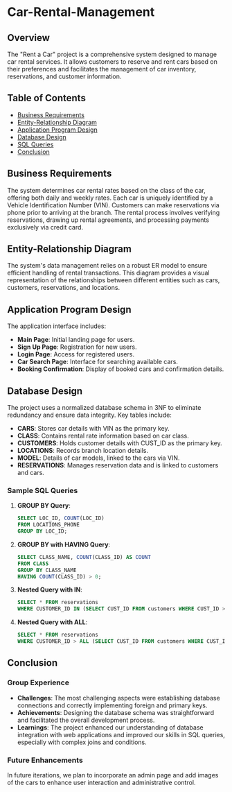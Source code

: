 # Car-Rental-Management

## Overview

The "Rent a Car" project is a comprehensive system designed to manage car rental services. It allows customers to reserve and rent cars based on their preferences and facilitates the management of car inventory, reservations, and customer information.

## Table of Contents

- [Business Requirements](#business-requirements)
- [Entity-Relationship Diagram](#entity-relationship-diagram)
- [Application Program Design](#application-program-design)
- [Database Design](#database-design)
- [SQL Queries](#sql-queries)
- [Conclusion](#conclusion)

## Business Requirements

The system determines car rental rates based on the class of the car, offering both daily and weekly rates. Each car is uniquely identified by a Vehicle Identification Number (VIN). Customers can make reservations via phone prior to arriving at the branch. The rental process involves verifying reservations, drawing up rental agreements, and processing payments exclusively via credit card.

## Entity-Relationship Diagram

The system's data management relies on a robust ER model to ensure efficient handling of rental transactions. This diagram provides a visual representation of the relationships between different entities such as cars, customers, reservations, and locations.

## Application Program Design

The application interface includes:

- **Main Page**: Initial landing page for users.
- **Sign Up Page**: Registration for new users.
- **Login Page**: Access for registered users.
- **Car Search Page**: Interface for searching available cars.
- **Booking Confirmation**: Display of booked cars and confirmation details.

## Database Design

The project uses a normalized database schema in 3NF to eliminate redundancy and ensure data integrity. Key tables include:

- **CARS**: Stores car details with VIN as the primary key.
- **CLASS**: Contains rental rate information based on car class.
- **CUSTOMERS**: Holds customer details with CUST_ID as the primary key.
- **LOCATIONS**: Records branch location details.
- **MODEL**: Details of car models, linked to the cars via VIN.
- **RESERVATIONS**: Manages reservation data and is linked to customers and cars.

### Sample SQL Queries

1. **GROUP BY Query**:
   ```sql
   SELECT LOC_ID, COUNT(LOC_ID) 
   FROM LOCATIONS_PHONE 
   GROUP BY LOC_ID;
   ```

2. **GROUP BY with HAVING Query**:
   ```sql
   SELECT CLASS_NAME, COUNT(CLASS_ID) AS COUNT 
   FROM CLASS 
   GROUP BY CLASS_NAME 
   HAVING COUNT(CLASS_ID) > 0;
   ```

3. **Nested Query with IN**:
   ```sql
   SELECT * FROM reservations 
   WHERE CUSTOMER_ID IN (SELECT CUST_ID FROM customers WHERE CUST_ID > 1003);
   ```

4. **Nested Query with ALL**:
   ```sql
   SELECT * FROM reservations 
   WHERE CUSTOMER_ID > ALL (SELECT CUST_ID FROM customers WHERE CUST_ID < 1003);
   ```

## Conclusion

### Group Experience

- **Challenges**: The most challenging aspects were establishing database connections and correctly implementing foreign and primary keys.
- **Achievements**: Designing the database schema was straightforward and facilitated the overall development process.
- **Learnings**: The project enhanced our understanding of database integration with web applications and improved our skills in SQL queries, especially with complex joins and conditions.

### Future Enhancements

In future iterations, we plan to incorporate an admin page and add images of the cars to enhance user interaction and administrative control.
